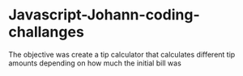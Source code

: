 # Javascript-Johann-coding-challanges
The objective was create a tip calculator that calculates different tip amounts depending on how much the initial bill was
